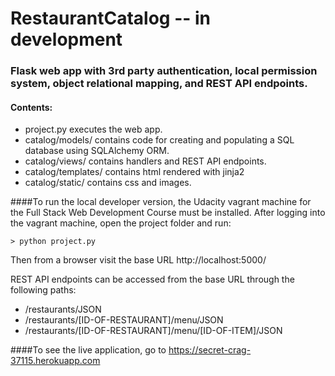 # RestaurantCatalog -- in development
### Flask web app with 3rd party authentication, local permission system, object relational mapping, and REST API endpoints.
#### Contents:
<ul>
<li>project.py executes the web app.
<li>catalog/models/ contains code for creating and populating a SQL database using SQLAlchemy ORM.
<li>catalog/views/ contains handlers and REST API endpoints.
<li>catalog/templates/ contains html rendered with jinja2
<li>catalog/static/ contains css and images. 
</ul>

####To run the local developer version, the Udacity vagrant machine for the Full Stack Web Development Course must be installed. After logging into the vagrant machine, open the project folder and run:
```
> python project.py
```
Then from a browser visit the base URL http://localhost:5000/

REST API endpoints can be accessed from the base URL through the following paths:
<ul>
<li> /restaurants/JSON
<li> /restaurants/[ID-OF-RESTAURANT]/menu/JSON
<li> /restaurants/[ID-OF-RESTAURANT]/menu/[ID-OF-ITEM]/JSON
</ul>

####To see the live application, go to https://secret-crag-37115.herokuapp.com
